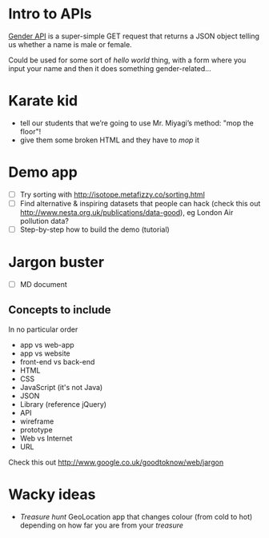 # Intro to APIs

[Gender API](https://gender-api.com) is a super-simple GET request that returns a JSON object telling us whether a name is male or female.

Could be used for some sort of *hello world* thing, with a form where you input your name and then it does something gender-related...

# Karate kid

- tell our students that we’re going to use Mr. Miyagi’s method: "mop the floor"!
- give them some broken HTML and they have to *mop* it

# Demo app

- [ ] Try sorting with http://isotope.metafizzy.co/sorting.html
- [ ] Find alternative & inspiring datasets that people can hack (check this out http://www.nesta.org.uk/publications/data-good), eg London Air pollution data?
- [ ] Step-by-step how to build the demo (tutorial)

# Jargon buster

- [ ] MD document 

## Concepts to include

In no particular order

- app vs web-app
- app vs website
- front-end vs back-end
- HTML
- CSS
- JavaScript (it's not Java)
- JSON
- Library (reference jQuery)
- API
- wireframe
- prototype
- Web vs Internet
- URL


Check this out http://www.google.co.uk/goodtoknow/web/jargon

# Wacky ideas

- *Treasure hunt* GeoLocation app that changes colour (from cold to hot) depending on how far you are from your *treasure*